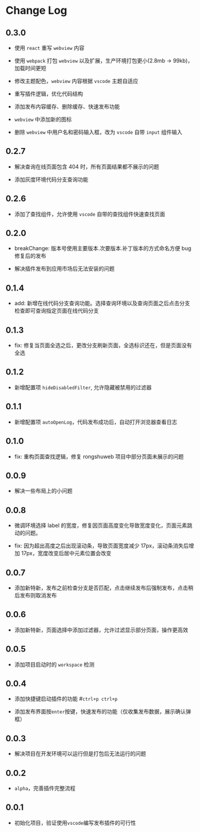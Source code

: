 # Change Log

## 0.3.0

- 使用 `react` 重写 `webview` 内容

- 使用 `webpack` 打包 `webview` 以及扩展，生产环境打包更小(2.8mb -> 99kb)，加载时间更短

- 修改主题配色，`webview` 内容根据 `vscode` 主题自适应

- 重写插件逻辑，优化代码结构

- 添加发布内容缓存、删除缓存、快速发布功能

- `webview` 中添加新的图标

- 删除 `webview` 中用户名和密码输入框，改为 `vscode` 自带 `input` 组件输入

## 0.2.7

- 解决查询在线页面包含 404 时，所有页面结果都不展示的问题

- 添加灰度环境代码分支查询功能

## 0.2.6

- 添加了查找组件，允许使用 `vscode` 自带的查找组件快速查找页面

## 0.2.0

- breakChange: 版本号使用主要版本.次要版本.补丁版本的方式命名方便 bug 修复后的发布

- 解决插件发布到应用市场后无法安装的问题

## 0.1.4

- add: 新增在线代码分支查询功能。选择查询环境以及查询页面之后点击分支检查即可查询指定页面在线代码分支

## 0.1.3

- fix: 修复当页面全选之后，更改分支刷新页面，全选标识还在，但是页面没有全选

## 0.1.2

- 新增配置项 `hideDisabledFilter`, 允许隐藏被禁用的过滤器

## 0.1.1

- 新增配置项 `autoOpenLog`，代码发布成功后，自动打开浏览器查看日志

## 0.1.0

- fix: 重构页面查找逻辑，修复 rongshuweb 项目中部分页面未展示的问题

## 0.0.9

- 解决一些布局上的小问题

## 0.0.8

- 微调环境选择 label 的宽度，修复因页面高度变化导致宽度变化，页面元素跳动的问题。

- fix: 因为超出高度之后出现滚动条，导致页面宽度减少 17px，滚动条消失后增加 17px，宽度改变后居中元素位置会改变

## 0.0.7

- 添加新特新，发布之前检查分支是否匹配，点击继续发布后强制发布，点击稍后发布则取消发布

## 0.0.6

- 添加新特新，页面选择中添加过滤器，允许过滤显示部分页面，操作更高效

## 0.0.5

- 添加项目启动时的 `workspace` 检测

## 0.0.4

- 添加快捷键启动插件的功能 #`ctrl+p ctrl+p`

- 添加发布界面按`enter`按键，快速发布的功能（仅收集发布数据，展示确认弹框）

## 0.0.3

- 解决项目在开发环境可以运行但是打包后无法运行的问题

## 0.0.2

- `alpha`，完善插件完整流程

## 0.0.1

- 初始化项目，验证使用`vscode`编写发布插件的可行性
